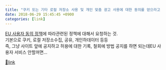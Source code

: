```yaml
---
title: "쿠키 또는 기타 로컬 저장소 사용 및 개인 맞춤 광고 사용에 대한 동의를 얻으라고 하는 이유 gdpr"
date: 2018-06-29 15:45:45 +0900
categories: [link]
---
```


[EU 사용자 동의 정책](https://www.google.com/about/company/user-consent-policy.html "EU 사용자 동의 정책")에 따라관련된 정책에 대해서 요청하는 것.  
기본으로 쿠키, 로컬 저장소수집, 공유, 개인하데이터 등등  
즉, 그냥 사이트 앞에 공지하고 허용에 대한 기록, 철회에 방법 공지를 하면 되는데EU 사용자 서비스 안할꺼면...


[🔗link](http://www.mins01.com/mh/tech/read/1170)